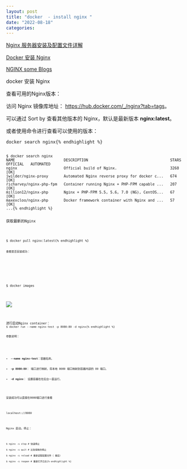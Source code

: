 ```yaml
---
layout: post
title: "docker  - install nginx "
date: "2022-08-18"
categories: 
---
```

<p><a href="https://www.runoob.com/w3cnote/nginx-install-and-config.html">Nginx 服务器安装及配置文件详解</a></p>

<p><a href="https://www.runoob.com/docker/docker-install-nginx.html">Docker 安装 Nginx</a></p>

<p><a href="https://www.runoob.com/?s=nginx">NGINX some Blogs</a></p>

<p>docker 安装 Nginx&nbsp;</p>

<p>查看可用的Nginx版本：</p>

<p>访问 Nginx 镜像库地址：&nbsp;<a href="https://hub.docker.com/_/nginx?tab=tags" rel="noopener noreferrer" target="_blank">https://hub.docker.com/_/nginx?tab=tags</a>。</p>

<p>可以通过 Sort by 查看其他版本的 Nginx，默认是最新版本&nbsp;<strong>nginx:latest</strong>。</p>

<p>或者使用命令进行查看可以使用的版本：</p>

<pre>
<code>docker search nginx{% endhighlight %}

<pre>
<code>$ docker search nginx
NAME                      DESCRIPTION                                     STARS     OFFICIAL   AUTOMATED
nginx                     Official build of Nginx.                        3260      [OK]       
jwilder/nginx-proxy       Automated Nginx reverse proxy for docker c...   674                  [OK]
richarvey/nginx-php-fpm   Container running Nginx + PHP-FPM capable ...   207                  [OK]
million12/nginx-php       Nginx + PHP-FPM 5.5, 5.6, 7.0 (NG), CentOS...   67                   [OK]
maxexcloo/nginx-php       Docker framework container with Nginx and ...   57                   [OK]
...{% endhighlight %}

<p>获取最新的Nginx</p>

<pre>
<code>$ docker pull nginx:latest{% endhighlight %}

<p><code>查看是否安装成功：</code></p>

<p>&nbsp;</p>

<pre>
$ docker images</pre>

<p><img src="https://www.runoob.com/wp-content/uploads/2016/06/docker-nginx4.png" /></p>

<pre>
进行启动Nginx container：
<code>$ docker run --name nginx-test -p 8080:80 -d nginx{% endhighlight %}

<p>参数说明：</p>

<ul>
	<li><strong>--name nginx-test</strong>：容器名称。</li>
	<li><strong>-p 8080:80</strong>： 端口进行映射，将本地 8080 端口映射到容器内部的 80 端口。</li>
	<li><strong>-d nginx</strong>： 设置容器在在后台一直运行。</li>
</ul>

<p>安装成功可以直接在8080端口进行查看</p>

<p>localhost://8080</p>

<p>Nginx 启动，停止：</p>

<pre>
<code>$ nginx -s stop # 快速停止

$ nginx -s quit # 比较得体的停止

$ nginx -s reload # 重新读取配置文件（ 重启）

$ nginx -s reopen # 重新打开日志{% endhighlight %}


